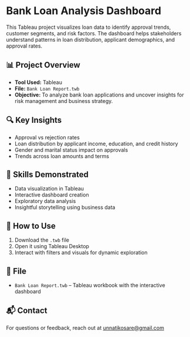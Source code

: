 
# Bank Loan Analysis Dashboard

This Tableau project visualizes loan data to identify approval trends, customer segments, and risk factors. The dashboard helps stakeholders understand patterns in loan distribution, applicant demographics, and approval rates.

## 📊 Project Overview

- **Tool Used:** Tableau
- **File:** `Bank Loan Report.twb`
- **Objective:** To analyze bank loan applications and uncover insights for risk management and business strategy.

## 🔍 Key Insights

- Approval vs rejection rates
- Loan distribution by applicant income, education, and credit history
- Gender and marital status impact on approvals
- Trends across loan amounts and terms

## 🧰 Skills Demonstrated

- Data visualization in Tableau
- Interactive dashboard creation
- Exploratory data analysis
- Insightful storytelling using business data

## 🚀 How to Use

1. Download the `.twb` file
2. Open it using Tableau Desktop
3. Interact with filters and visuals for dynamic exploration

## 📁 File

- `Bank Loan Report.twb` – Tableau workbook with the interactive dashboard

## 📬 Contact

For questions or feedback, reach out at unnatikosare@gmail.com
